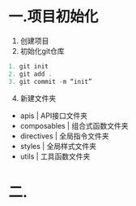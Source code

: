 # 一.项目初始化
1. 创建项目
2. 初始化git仓库
```js
1. git init
2. git add . 
3. git commit -m “init”
```
4. 新建文件夹
- apis | API接口文件夹
- composables | 组合式函数文件夹
- directives | 全局指令文件夹
- styles | 全局样式文件夹
- utils | 工具函数文件夹

# 二.